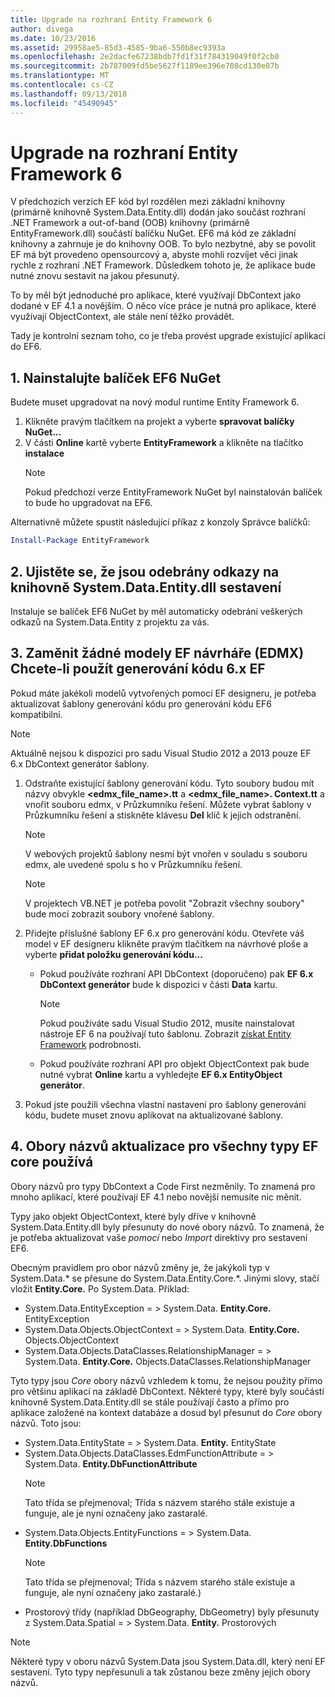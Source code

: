 ```yaml
---
title: Upgrade na rozhraní Entity Framework 6
author: divega
ms.date: 10/23/2016
ms.assetid: 29958ae5-85d3-4585-9ba6-550b8ec9393a
ms.openlocfilehash: 2e2dacfe67238bdb7fd1f31f784319049f0f2cb0
ms.sourcegitcommit: 2b787009fd5be5627f1189ee396e708cd130e07b
ms.translationtype: MT
ms.contentlocale: cs-CZ
ms.lasthandoff: 09/13/2018
ms.locfileid: "45490945"
---
```

# <a name="upgrading-to-entity-framework-6"></a>Upgrade na rozhraní Entity Framework 6

V předchozích verzích EF kód byl rozdělen mezi základní knihovny (primárně knihovně System.Data.Entity.dll) dodán jako součást rozhraní .NET Framework a out-of-band (OOB) knihovny (primárně EntityFramework.dll) součástí balíčku NuGet. EF6 má kód ze základní knihovny a zahrnuje je do knihovny OOB. To bylo nezbytné, aby se povolit EF má být provedeno opensourcový a, abyste mohli rozvíjet věci jinak rychle z rozhraní .NET Framework. Důsledkem tohoto je, že aplikace bude nutné znovu sestavit na jakou přesunutý.

To by měl být jednoduché pro aplikace, které využívají DbContext jako dodané v EF 4.1 a novějším. O něco více práce je nutná pro aplikace, které využívají ObjectContext, ale stále není těžko provádět.

Tady je kontrolní seznam toho, co je třeba provést upgrade existující aplikaci do EF6.

## <a name="1-install-the-ef6-nuget-package"></a>1. Nainstalujte balíček EF6 NuGet

Budete muset upgradovat na nový modul runtime Entity Framework 6.

1. Klikněte pravým tlačítkem na projekt a vyberte **spravovat balíčky NuGet...**  
2. V části **Online** kartě vyberte **EntityFramework** a klikněte na tlačítko **instalace**  
   > [!NOTE]
   > Pokud předchozí verze EntityFramework NuGet byl nainstalován balíček to bude ho upgradovat na EF6.

Alternativně můžete spustit následující příkaz z konzoly Správce balíčků:

``` powershell
Install-Package EntityFramework
```

## <a name="2-ensure-that-assembly-references-to-systemdataentitydll-are-removed"></a>2. Ujistěte se, že jsou odebrány odkazy na knihovně System.Data.Entity.dll sestavení

Instaluje se balíček EF6 NuGet by měl automaticky odebrání veškerých odkazů na System.Data.Entity z projektu za vás.

## <a name="3-swap-any-ef-designer-edmx-models-to-use-ef-6x-code-generation"></a>3. Zaměnit žádné modely EF návrháře (EDMX) Chcete-li použít generování kódu 6.x EF

Pokud máte jakékoli modelů vytvořených pomocí EF designeru, je potřeba aktualizovat šablony generování kódu pro generování kódu EF6 kompatibilní.

> [!NOTE]
> Aktuálně nejsou k dispozici pro sadu Visual Studio 2012 a 2013 pouze EF 6.x DbContext generátor šablony.

1. Odstraňte existující šablony generování kódu. Tyto soubory budou mít názvy obvykle  **\<edmx_file_name\>.tt** a  **\<edmx_file_name\>. Context.tt** a vnořit souboru edmx, v Průzkumníku řešení. Můžete vybrat šablony v Průzkumníku řešení a stiskněte klávesu **Del** klíč k jejich odstranění.  
   > [!NOTE]
   > V webových projektů šablony nesmí být vnořen v souladu s souboru edmx, ale uvedené spolu s ho v Průzkumníku řešení.  

   > [!NOTE]
   > V projektech VB.NET je potřeba povolit "Zobrazit všechny soubory" bude moci zobrazit soubory vnořené šablony.
2. Přidejte příslušné šablony EF 6.x pro generování kódu. Otevřete váš model v EF designeru klikněte pravým tlačítkem na návrhové ploše a vyberte **přidat položku generování kódu...**
    - Pokud používáte rozhraní API DbContext (doporučeno) pak **EF 6.x DbContext generátor** bude k dispozici v části **Data** kartu.  
      > [!NOTE]
      > Pokud používáte sadu Visual Studio 2012, musíte nainstalovat nástroje EF 6 na používají tuto šablonu. Zobrazit [získat Entity Framework](~/ef6/fundamentals/install.md) podrobnosti.  

    - Pokud používáte rozhraní API pro objekt ObjectContext pak bude nutné vybrat **Online** kartu a vyhledejte **EF 6.x EntityObject generátor**.  
3. Pokud jste použili všechna vlastní nastavení pro šablony generování kódu, budete muset znovu aplikovat na aktualizované šablony.

## <a name="4-update-namespaces-for-any-core-ef-types-being-used"></a>4. Obory názvů aktualizace pro všechny typy EF core používá

Obory názvů pro typy DbContext a Code First nezměnily. To znamená pro mnoho aplikací, které používají EF 4.1 nebo novější nemusíte nic měnit.

Typy jako objekt ObjectContext, které byly dříve v knihovně System.Data.Entity.dll byly přesunuty do nové obory názvů. To znamená, že je potřeba aktualizovat vaše *pomocí* nebo *Import* direktivy pro sestavení EF6.

Obecným pravidlem pro obor názvů změny je, že jakýkoli typ v System.Data.* se přesune do System.Data.Entity.Core.*. Jinými slovy, stačí vložit **Entity.Core.** Po System.Data. Příklad:

- System.Data.EntityException = > System.Data. **Entity.Core.** EntityException  
- System.Data.Objects.ObjectContext = > System.Data. **Entity.Core.** Objects.ObjectContext  
- System.Data.Objects.DataClasses.RelationshipManager = > System.Data. **Entity.Core.** Objects.DataClasses.RelationshipManager  

Tyto typy jsou *Core* obory názvů vzhledem k tomu, že nejsou použity přímo pro většinu aplikací na základě DbContext. Některé typy, které byly součástí knihovně System.Data.Entity.dll se stále používají často a přímo pro aplikace založené na kontext databáze a dosud byl přesunut do *Core* obory názvů. Toto jsou:

- System.Data.EntityState = > System.Data. **Entity.** EntityState  
- System.Data.Objects.DataClasses.EdmFunctionAttribute = > System.Data. **Entity.DbFunctionAttribute**  
  > [!NOTE]
  > Tato třída se přejmenoval; Třída s názvem starého stále existuje a funguje, ale je nyní označeny jako zastaralé.  
- System.Data.Objects.EntityFunctions = > System.Data. **Entity.DbFunctions**  
  > [!NOTE]
  > Tato třída se přejmenoval; Třída s názvem starého stále existuje a funguje, ale nyní označeny jako zastaralé.)  
- Prostorový třídy (například DbGeography, DbGeometry) byly přesunuty z System.Data.Spatial = > System.Data. **Entity.** Prostorových

> [!NOTE]
> Některé typy v oboru názvů System.Data jsou System.Data.dll, který není EF sestavení. Tyto typy nepřesunuli a tak zůstanou beze změny jejich obory názvů.
